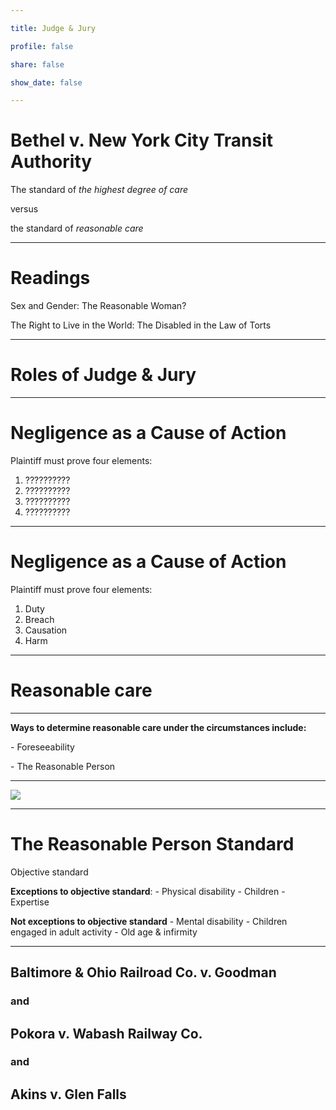 ```yaml
---

title: Judge & Jury

profile: false

share: false

show_date: false

---
```



# Bethel v. New York City Transit Authority

The standard of *the highest degree of care*

versus

the standard of *reasonable care*

---

# Readings

Sex and Gender: The Reasonable Woman?

The Right to Live in the World: The Disabled in the Law of Torts



---





# Roles of Judge & Jury


---

# Negligence as a Cause of Action

Plaintiff must prove four elements:

1. ??????????
2. ??????????
3. ??????????
4. ??????????

---

# Negligence as a Cause of Action

Plaintiff must prove four elements:

1. Duty
2. Breach
3. Causation
4. Harm

---

# Reasonable care

---

**Ways to determine reasonable care under the circumstances include:**

\- Foreseeability

\- The Reasonable Person



---



![](images/robot.jpg)



---

# The Reasonable Person Standard

Objective standard

**Exceptions to objective standard**:
\- Physical disability
\- Children
\- Expertise

**Not exceptions to objective standard**
\- Mental disability
\- Children engaged in adult activity
\- Old age & infirmity



---



## Baltimore & Ohio Railroad Co. v. Goodman

### and

## Pokora v. Wabash Railway Co.

### and

## Akins v. Glen Falls